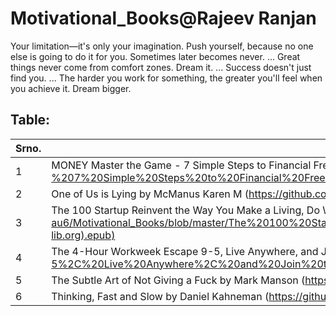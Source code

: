 # Motivational_Books@Rajeev Ranjan

Your limitation—it's only your imagination.
Push yourself, because no one else is going to do it for you.
Sometimes later becomes never. ...
Great things never come from comfort zones.
Dream it. ...
Success doesn't just find you. ...
The harder you work for something, the greater you'll feel when you achieve it.
Dream bigger.

## Table:

|  Srno.|      Title      | 
|-------|---------------- | 
|  1  | MONEY Master the Game - 7 Simple Steps to Financial Freedom by Tony Robbins(https://github.com/rajeev-ranjan-au6/Motivational_Books/blob/master/MONEY%20Master%20the%20Game%20-%207%20Simple%20Steps%20to%20Financial%20Freedom%20by%20Tony%20Robbins%20(z-lib.org).epub) |
|  2  | One of Us is Lying by McManus Karen M (https://github.com/rajeev-ranjan-au6/Motivational_Books/blob/master/One%20of%20Us%20is%20Lying%20by%20McManus%20Karen%20M%20(z-lib.org).epub) | 
|  3  | The 100 Startup Reinvent the Way You Make a Living, Do What You Love, and Create a New Future by Chris Guillebeau (https://github.com/rajeev-ranjan-au6/Motivational_Books/blob/master/The%20100%20Startup%20Reinvent%20the%20Way%20You%20Make%20a%20Living%2C%20Do%20What%20You%20Love%2C%20and%20Create%20a%20New%20Future%20by%20Chris%20Guillebeau%20(z-lib.org).epub) | 
|  4  | The 4-Hour Workweek Escape 9-5, Live Anywhere, and Join the New Rich (Expanded and Updated) by Timothy Ferriss (https://github.com/rajeev-ranjan-au6/Motivational_Books/blob/master/The%204-Hour%20Workweek%20Escape%209-5%2C%20Live%20Anywhere%2C%20and%20Join%20the%20New%20Rich%20(Expanded%20and%20Updated)%20by%20Timothy%20Ferriss%20(z-lib.org).epub) | 
|  5  | The Subtle Art of Not Giving a Fuck by Mark Manson (https://github.com/rajeev-ranjan-au6/Motivational_Books/blob/master/The%20Subtle%20Art%20of%20Not%20Giving%20a%20Fuck%20by%20Mark%20Manson%20(z-lib.org).pdf) | 
|  6  | Thinking, Fast and Slow by Daniel Kahneman (https://github.com/rajeev-ranjan-au6/Motivational_Books/blob/master/Thinking%2C%20Fast%20and%20Slow%20by%20Daniel%20Kahneman%20(z-lib.org).pdf) | 
